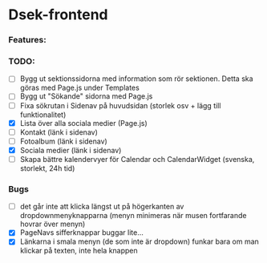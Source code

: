 # Dsek-frontend

### Features:

### TODO:
- [ ] Bygg ut sektionssidorna med information som rör sektionen. Detta ska göras med Page.js under Templates
- [ ] Bygg ut "Sökande" sidorna med Page.js
- [ ] Fixa sökrutan i Sidenav på huvudsidan (storlek osv + lägg till funktionalitet)
- [x] Lista över alla sociala medier (Page.js)
- [ ] Kontakt (länk i sidenav)
- [ ] Fotoalbum (länk i sidenav)
- [x] Sociala medier (länk i sidenav)
- [ ] Skapa bättre kalendervyer för Calendar och CalendarWidget (svenska, storlekt, 24h tid)

### Bugs
- [ ] det går inte att klicka längst ut på högerkanten av dropdownmenyknapparna (menyn minimeras när musen fortfarande hovrar över menyn)
- [x] PageNavs sifferknappar buggar lite...
- [x] Länkarna i smala menyn (de som inte är dropdown) funkar bara om man klickar på texten, inte hela knappen
